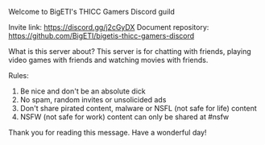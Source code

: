 Welcome to BigETI's THICC Gamers Discord guild

Invite link: https://discord.gg/j2cGyDX
Document repository: https://github.com/BigETI/bigetis-thicc-gamers-discord

What is this server about?
This server is for chatting with friends, playing video games with friends and watching movies with friends.

Rules:
1. Be nice and don't be an absolute dick
2. No spam, random invites or unsolicided ads
3. Don't share pirated content, malware or NSFL (not safe for life) content
4. NSFW (not safe for work) content can only be shared at #nsfw

Thank you for reading this message.
Have a wonderful day!